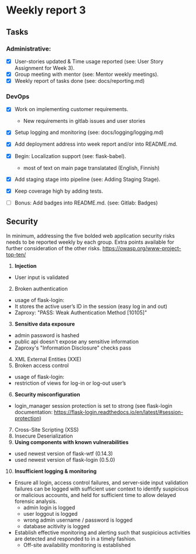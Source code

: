 # Weekly report 3

## Tasks

### Administrative:

- [x] User-stories updated & Time usage reported (see: User Story Assignment for Week 3).
- [x] Group meeting with mentor (see: Mentor weekly meetings).
- [x] Weekly report of tasks done (see: docs/reporting.md)

### DevOps

- [x] Work on implementing customer requirements.
  - New requirements in gitlab issues and user stories
- [x] Setup logging and monitoring (see: docs/logging/logging.md)
- [x] Add deployment address into week report and/or into README.md.
- [x] Begin: Localization support (see: flask-babel).
  - most of text on main page translatated (English, Finnish)
- [x] Add staging stage into pipeline (see: Adding Staging Stage).
- [x] Keep coverage high by adding tests.
- [ ] Bonus: Add badges into README.md. (see: Gitlab: Badges)



## Security

In minimum, addressing the five bolded web application security risks needs to be reported
weekly by each group. Extra points available for further consideration of the other risks.
https://owasp.org/www-project-top-ten/

1. **Injection**
- User input is validated
2. Broken authentication
- usage of flask-login: 
- It stores the active user’s ID in the session (easy log in and out)
- Zaproxy: "PASS: Weak Authentication Method [10105]"
3. **Sensitive data exposure**
- admin password is hashed
- public api doesn't expose any sensitive information
- Zaproxy's "Information Disclosure" checks pass
4. XML External Entities (XXE)
5. Broken access control
- usage of flask-login:
- restriction of views for log-in or log-out user’s
6. **Security misconfiguration**
- login_manager session protection is set to strong (see flask-login documentation: https://flask-login.readthedocs.io/en/latest/#session-protection)
7. Cross-Site Scripting (XSS)
8. Insecure Deserialization
9. **Using components with known vulnerabilities**
- used newest version of flask-wtf (0.14.3)
- used newest version of flask-login (0.5.0)
10. **Insufficient logging & monitoring**
  * Ensure all login, access control failures, and server-side input validation failures can be logged with
    sufficient user context to identify suspicious or malicious accounts, and held for sufficient time to allow delayed forensic analysis.
    - admin login is logged
    - user loggout is logged
    - wrong admin username / password is logged
    - database acitivity is logged
  * Establish effective monitoring and alerting such that suspicious activities are detected and responded to in a timely fashion.
    - Off-site availability monitoring is established
